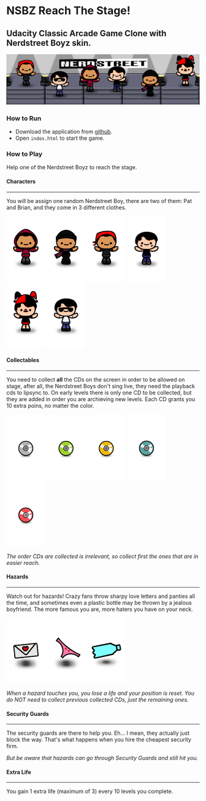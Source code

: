 # NSBZ Reach The Stage!
## Udacity Classic Arcade Game Clone with Nerdstreet Boyz skin.

![banner](images/banner.png)

### How to Run
- Download the application from [github](https://github.com/kavispires/classicarcadegame-nsbz).
- Open ```index.html``` to start the game.

### How to Play

Help one of the Nerdstreet Boyz to reach the stage.

#### Characters
----------------------------
You will be assign one random Nerdstreet Boy, there are two of them: Pat and Brian, and they come in 3 different clothes.

![pat](images/char-pat.png)
![pat2](images/char-pat2.png)
![pat3](images/char-pat3.png)
![bri](images/char-bri.png)
![bri2](images/char-bri2.png)
![bri3](images/char-bri3.png)

#### Collectables
----------------------------
You need to collect **all** the CDs on the screen in order to be allowed on stage, after all, the Nerdstreet Boys don't sing live, they need the playback cds to lipsync to.
On early levels there is only one CD to be collected, but they are added in order you are archieving new levels. Each CD grants you 10 extra poins, no matter the color.

![cd](images/cd-grey.png)
![cd](images/cd-green.png)
![cd](images/cd-gold.png)
![cd](images/cd-cyan.png)
![cd](images/cd-red.png)

_The order CDs are collected is irrelevant, so collect first the ones that are in easier reach._

#### Hazards
----------------------------
Watch out for hazards! Crazy fans throw sharpy love letters and panties all the time, and sometimes even a plastic bottle may be thrown by a jealous boyfriend. The more famous you are, more haters you have on your neck.

![loveletter](images/hazard-loveletter.png)
![panties](images/hazard-panties.png)
![cd](images/hazard-bottle.png)

_When a hazard touches you, you lose a life and your position is reset. You do NOT need to collect previous collected CDs, just the remaining ones._

#### Security Guards
----------------------------
The security guards are there to help you. Eh... I mean, they actually just block the way. That's what happens when you hire the cheapest security firm.

_But be aware that hazards can go through Security Guards and still hit you._

#### Extra Life
----------------------------
You gain 1 extra life (maximum of 3) every 10 levels you complete.
